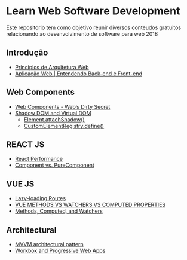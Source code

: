 # Learn Web Software Development

Este repositorio tem como objetivo reunir diversos conteudos gratuitos relacionando ao desenvolvimento de software para web 2018

## Introdução

- [Principios de Arquitetura Web](http://www.argonavis.com.br/cursos/web/WebDesign_1.pdf)
- [Aplicação Web | Entendendo Back-end e Front-end](https://www.youtube.com/watch?v=EEeLl-M5YmI)


## Web Components
- [Web Components - Web’s Dirty Secret](https://codeburst.io/web-components-webs-dirty-secret-903cc85847dd)
- [Shadow DOM and Virtual DOM](https://vuejsfeed.com/blog/learn-the-differences-between-shadow-dom-and-virtual-dom)
  - [Element.attachShadow()
](https://developer.mozilla.org/en-US/docs/Web/API/Element/attachShadow)
  - [CustomElementRegistry.define()](https://developer.mozilla.org/en-US/docs/Web/API/CustomElementRegistry/define)

## REACT JS
- [React Performance](https://www.youtube.com/watch?v=Pgof13lQ7-I)
- [Component vs. PureComponent](https://codeburst.io/when-to-use-component-or-purecomponent-a60cfad01a81)

## VUE JS

- [Lazy-loading Routes](https://alligator.io/vuejs/lazy-loading-routes/)
- [VUE METHODS VS WATCHERS VS COMPUTED PROPERTIES](https://flaviocopes.com/vue-methods-watchers-computed-properties/)
- [Methods, Computed, and Watchers](https://css-tricks.com/methods-computed-and-watchers-in-vue-js/)


## Architectural
- [MVVM architectural pattern](https://www.packtpub.com/mapt/book/web_development/9781786469946/2/ch02lvl1sec18/mvvm-architectural-pattern)
- [Workbox and Progressive Web Apps](https://developers.google.com/web/tools/workbox/)
